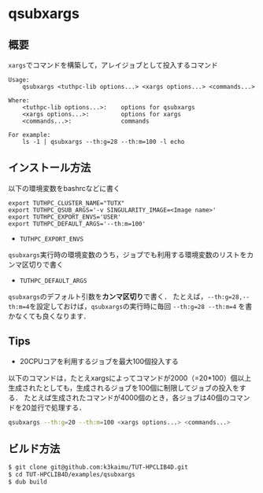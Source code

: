 # qsubxargs

## 概要

`xargs`でコマンドを構築して，アレイジョブとして投入するコマンド

```
Usage:
    qsubxargs <tuthpc-lib options...> <xargs options...> <commands...>

Where:
    <tuthpc-lib options...>:    options for qsubxargs
    <xargs options...>:         options for xargs
    <commands...>:              commands

For example:
    ls -1 | qsubxargs --th:g=28 --th:m=100 -l echo
```


## インストール方法

以下の環境変数をbashrcなどに書く

```
export TUTHPC_CLUSTER_NAME="TUTX"
export TUTHPC_QSUB_ARGS='-v SINGULARITY_IMAGE=<Image name>'
export TUTHPC_EXPORT_ENVS='USER'
export TUTHPC_DEFAULT_ARGS='--th:m=100'
```

+ `TUTHPC_EXPORT_ENVS`

`qsubxargs`実行時の環境変数のうち，ジョブでも利用する環境変数のリストをカンマ区切りで書く

+ `TUTHPC_DEFAULT_ARGS`

`qsubxargs`のデフォルト引数を**カンマ区切り**で書く．
たとえば，`--th:g=28,--th:m=4`を設定しておけば，`qsubxargs`の実行時に毎回 `--th:g=28 --th:m=4` を書かなくても良くなります．


## Tips

+ 20CPUコアを利用するジョブを最大100個投入する

以下のコマンドは，たとえxargsによってコマンドが2000（=20*100）個以上生成されたとしても，生成されるジョブを100個に制限してジョブの投入をする．
たとえば生成されたコマンドが4000個のとき，各ジョブは40個のコマンドを20並行で処理する．

```sh
qsubxargs --th:g=20 --th:m=100 <xargs options...> <commands...>
```


## ビルド方法

```sh
$ git clone git@github.com:k3kaimu/TUT-HPCLIB4D.git
$ cd TUT-HPCLIB4D/examples/qsubxargs
$ dub build
```

